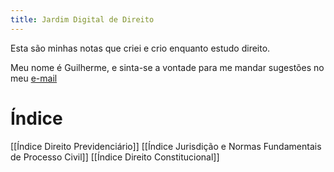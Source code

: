 ```yaml
---
title: Jardim Digital de Direito
---
```


Esta são minhas notas que criei e crio enquanto estudo direito.

Meu nome é Guilherme, e sinta-se a vontade para me mandar sugestões no meu [e-mail](mailto:guilherme.sampaio.gomes@outlook.com.br)

# Índice
[[Índice Direito Previdenciário]]
[[Índice Jurisdição e Normas Fundamentais de Processo Civil]]
[[Índice Direito Constitucional]]
